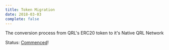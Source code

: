 ```yaml
---
title: Token Migration
date: 2018-03-03
complete: false
---
```


The conversion process from QRL's ERC20 token to it's Native QRL Network 

Status: [Commenced](https://medium.com/the-quantum-resistant-ledger/qrl-token-migration-begins-b0d5b53f697f)!